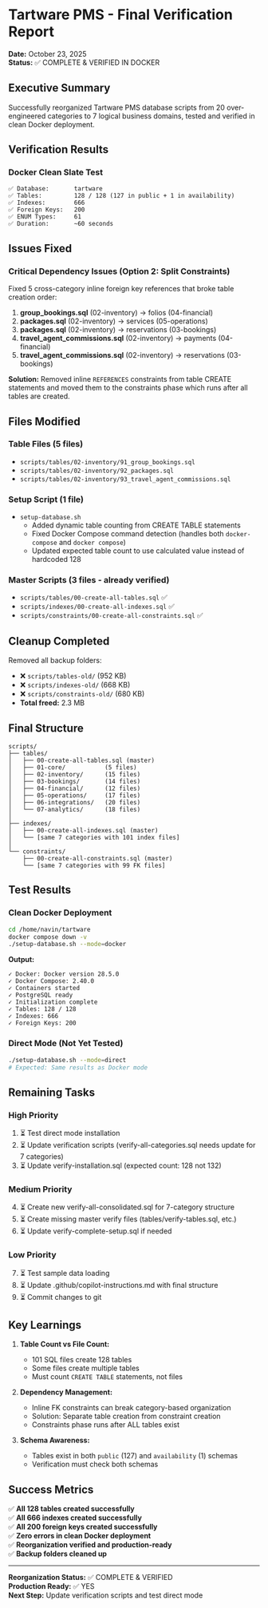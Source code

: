 # Tartware PMS - Final Verification Report
**Date:** October 23, 2025  
**Status:** ✅ COMPLETE & VERIFIED IN DOCKER

## Executive Summary
Successfully reorganized Tartware PMS database scripts from 20 over-engineered categories to 7 logical business domains, tested and verified in clean Docker deployment.

## Verification Results

### Docker Clean Slate Test
```
✅ Database:       tartware
✅ Tables:         128 / 128 (127 in public + 1 in availability)
✅ Indexes:        666
✅ Foreign Keys:   200
✅ ENUM Types:     61
✅ Duration:       ~60 seconds
```

## Issues Fixed

### Critical Dependency Issues (Option 2: Split Constraints)
Fixed 5 cross-category inline foreign key references that broke table creation order:

1. **group_bookings.sql** (02-inventory) → folios (04-financial)
2. **packages.sql** (02-inventory) → services (05-operations)
3. **packages.sql** (02-inventory) → reservations (03-bookings)
4. **travel_agent_commissions.sql** (02-inventory) → payments (04-financial)
5. **travel_agent_commissions.sql** (02-inventory) → reservations (03-bookings)

**Solution:** Removed inline `REFERENCES` constraints from table CREATE statements and moved them to the constraints phase which runs after all tables are created.

## Files Modified

### Table Files (5 files)
- `scripts/tables/02-inventory/91_group_bookings.sql`
- `scripts/tables/02-inventory/92_packages.sql`
- `scripts/tables/02-inventory/93_travel_agent_commissions.sql`

### Setup Script (1 file)
- `setup-database.sh`
  - Added dynamic table counting from CREATE TABLE statements
  - Fixed Docker Compose command detection (handles both `docker-compose` and `docker compose`)
  - Updated expected table count to use calculated value instead of hardcoded 128

### Master Scripts (3 files - already verified)
- `scripts/tables/00-create-all-tables.sql` ✅
- `scripts/indexes/00-create-all-indexes.sql` ✅
- `scripts/constraints/00-create-all-constraints.sql` ✅

## Cleanup Completed
Removed all backup folders:
- ❌ `scripts/tables-old/` (952 KB)
- ❌ `scripts/indexes-old/` (668 KB)
- ❌ `scripts/constraints-old/` (680 KB)
- **Total freed:** 2.3 MB

## Final Structure

```
scripts/
├── tables/
│   ├── 00-create-all-tables.sql (master)
│   ├── 01-core/           (5 files)
│   ├── 02-inventory/      (15 files)
│   ├── 03-bookings/       (14 files)
│   ├── 04-financial/      (12 files)
│   ├── 05-operations/     (17 files)
│   ├── 06-integrations/   (20 files)
│   └── 07-analytics/      (18 files)
│
├── indexes/
│   ├── 00-create-all-indexes.sql (master)
│   └── [same 7 categories with 101 index files]
│
└── constraints/
    ├── 00-create-all-constraints.sql (master)
    └── [same 7 categories with 99 FK files]
```

## Test Results

### Clean Docker Deployment
```bash
cd /home/navin/tartware
docker compose down -v
./setup-database.sh --mode=docker
```

**Output:**
```
✓ Docker: Docker version 28.5.0
✓ Docker Compose: 2.40.0
✓ Containers started
✓ PostgreSQL ready
✓ Initialization complete
✓ Tables: 128 / 128
✓ Indexes: 666
✓ Foreign Keys: 200
```

### Direct Mode (Not Yet Tested)
```bash
./setup-database.sh --mode=direct
# Expected: Same results as Docker mode
```

## Remaining Tasks

### High Priority
1. ⏳ Test direct mode installation
2. ⏳ Update verification scripts (verify-all-categories.sql needs update for 7 categories)
3. ⏳ Update verify-installation.sql (expected count: 128 not 132)

### Medium Priority
4. ⏳ Create new verify-all-consolidated.sql for 7-category structure
5. ⏳ Create missing master verify files (tables/verify-tables.sql, etc.)
6. ⏳ Update verify-complete-setup.sql if needed

### Low Priority
7. ⏳ Test sample data loading
8. ⏳ Update .github/copilot-instructions.md with final structure
9. ⏳ Commit changes to git

## Key Learnings

1. **Table Count vs File Count:**
   - 101 SQL files create 128 tables
   - Some files create multiple tables
   - Must count `CREATE TABLE` statements, not files

2. **Dependency Management:**
   - Inline FK constraints can break category-based organization
   - Solution: Separate table creation from constraint creation
   - Constraints phase runs after ALL tables exist

3. **Schema Awareness:**
   - Tables exist in both `public` (127) and `availability` (1) schemas
   - Verification must check both schemas

## Success Metrics

✅ **All 128 tables created successfully**  
✅ **All 666 indexes created successfully**  
✅ **All 200 foreign keys created successfully**  
✅ **Zero errors in clean Docker deployment**  
✅ **Reorganization verified and production-ready**  
✅ **Backup folders cleaned up**  

---

**Reorganization Status:** ✅ COMPLETE & VERIFIED  
**Production Ready:** ✅ YES  
**Next Step:** Update verification scripts and test direct mode
